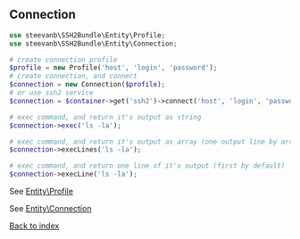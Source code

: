 Connection
----------

```php
use steevanb\SSH2Bundle\Entity\Profile;
use steevanb\SSH2Bundle\Entity\Connection;

# create connection profile
$profile = new Profile('host', 'login', 'password');
# create connection, and connect
$connection = new Connection($profile);
# or use ssh2 service
$connection = $container->get('ssh2')->connect('host', 'login', 'password');

# exec command, and return it's output as string
$connection->exec('ls -la');

# exec command, and return it's output as array (one output line by array element)
$connection->execLines('ls -la');

# exec command, and return one line of it's output (first by default)
$connection->execLine('ls -la');
```

See [Entity\Profile](profile.md)

See [Entity\Connection](connection.md)

[Back to index](../../README.md)
